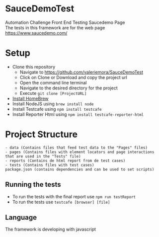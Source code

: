 # SauceDemoTest

Automation Challenge Front End Testing Saucedemo Page </br>
The tests in this framework are for the web page https://www.saucedemo.com/

# Setup

- Clone this repository
  - Navigate to https://github.com/valeriemora/SauceDemoTest
  - Click on Clone or Download and copy the project url
  - Open the command line terminal
  - Navigate to the desired directory for the project
  - Execute `git clone [ProjectURL]`
- [Install HomeBrew](https://brew.sh/)
- Install NodeJS using `brew install node`
- Install Testcafe using `npm install testcafe`
- Install Reporter Html using `npm install testcafe-reporter-html`

# Project Structure

    - data (Contains files that feed test data to the "Pages" files)
    - pages (Contains files with element locators and page interactions that are used in the "Tests" file)
    - reports (Contains de html report from de test cases)
    - tests (Contains files with test cases)
    package.json (contains dependencies and can be used to set scripts)

## Running the tests

- To run the tests with the final report use `npm run testReport`
- To run the tests use `testcafe [browser] [file]`


## Language
The framework is developing with javascript
